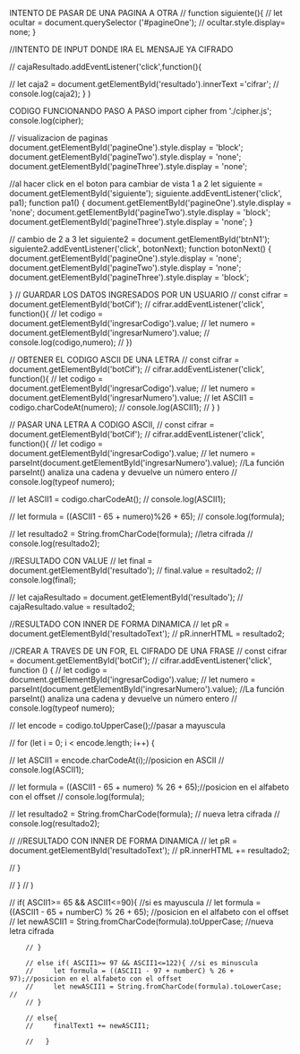 
INTENTO DE PASAR DE UNA PAGINA A OTRA
//  function siguiente(){
//      let ocultar = document.querySelector ('#pagineOne');
//      ocultar.style.display= none; }



 //INTENTO DE INPUT DONDE IRA EL MENSAJE YA CIFRADO
 
// cajaResultado.addEventListener('click',function(){

//   let caja2 = document.getElementById('resultado').innerText ='cifrar';
//   console.log(caja2); } )



CODIGO FUNCIONANDO PASO A PASO
import cipher from './cipher.js';
console.log(cipher);

// visualizacion de paginas
document.getElementById('pagineOne').style.display = 'block';
document.getElementById('pagineTwo').style.display = 'none';
document.getElementById('pagineThree').style.display = 'none';

//al hacer click en el boton para cambiar de vista 1 a 2
let siguiente = document.getElementById('siguiente');
siguiente.addEventListener('click', pa1);
function pa1() {
  document.getElementById('pagineOne').style.display = 'none';
  document.getElementById('pagineTwo').style.display = 'block';
  document.getElementById('pagineThree').style.display = 'none';
}

// cambio de 2 a 3
let siguiente2 = document.getElementById('btnN1');
siguiente2.addEventListener('click', botonNext);
function botonNext() {
  document.getElementById('pagineOne').style.display = 'none';
  document.getElementById('pagineTwo').style.display = 'none';
  document.getElementById('pagineThree').style.display = 'block';

}
// GUARDAR LOS DATOS INGRESADOS POR UN USUARIO
// const cifrar = document.getElementById('botCif');
// cifrar.addEventListener('click', function(){ 
//   let codigo = document.getElementById('ingresarCodigo').value;
//   let numero = document.getElementById('ingresarNumero').value;
//   console.log(codigo,numero);
// })


// OBTENER EL CODIGO ASCII DE UNA LETRA
// const cifrar = document.getElementById('botCif');
// cifrar.addEventListener('click', function(){ 
//   let codigo = document.getElementById('ingresarCodigo').value;
//   let numero = document.getElementById('ingresarNumero').value;
//   let ASCII1 = codigo.charCodeAt(numero);
//   console.log(ASCII1);
// } )


// PASAR UNA LETRA A CODIGO ASCII, 
//  const cifrar = document.getElementById('botCif');
//  cifrar.addEventListener('click', function(){ 
// let codigo = document.getElementById('ingresarCodigo').value;
// let numero = parseInt(document.getElementById('ingresarNumero').value); //La función parseInt() analiza una cadena y devuelve un número entero
//  console.log(typeof numero);

// let ASCII1 = codigo.charCodeAt();
// console.log(ASCII1);

// let formula = ((ASCII1 - 65 + numero)%26 + 65);
// console.log(formula);

// let resultado2 = String.fromCharCode(formula); //letra cifrada
// console.log(resultado2);


//RESULTADO CON VALUE
 //  let final = document.getElementById('resultado');
 // final.value = resultado2;
 // console.log(final);

 // let cajaResultado = document.getElementById('resultado');
 // cajaResultado.value = resultado2; 


//RESULTADO CON INNER DE FORMA DINAMICA
 // let pR = document.getElementById('resultadoText');
 // pR.innerHTML = resultado2;


//CREAR A TRAVES DE UN FOR, EL CIFRADO DE UNA FRASE
// const cifrar = document.getElementById('botCif');
// cifrar.addEventListener('click', function () {
//   let codigo = document.getElementById('ingresarCodigo').value;
//   let numero = parseInt(document.getElementById('ingresarNumero').value); //La función parseInt() analiza una cadena y devuelve un número entero
//   console.log(typeof numero);
 
//   let encode = codigo.toUpperCase();//pasar a mayuscula

//   for (let i = 0; i < encode.length; i++) {

//     let ASCII1 = encode.charCodeAt(i);//posicion en ASCII
//     console.log(ASCII1);

//     let formula = ((ASCII1 - 65 + numero) % 26 + 65);//posicion en el alfabeto con el offset
//     console.log(formula);

//     let resultado2 = String.fromCharCode(formula); // nueva letra cifrada
//     console.log(resultado2);

   
//     //RESULTADO CON INNER DE FORMA DINAMICA
//   let pR = document.getElementById('resultadoText');
//   pR.innerHTML += resultado2;

//   }

// }
// )
 


  // if( ASCII1>= 65 && ASCII1<=90){ //si es mayuscula
        //     let formula = ((ASCII1 - 65 + numberC) % 26 + 65); //posicion en el alfabeto con el offset          
        //     let newASCII1 = String.fromCharCode(formula).toUpperCase; //nueva letra cifrada
            
        // }

        // else if( ASCII1>= 97 && ASCII1<=122){ //si es minuscula
        //     let formula = ((ASCII1 - 97 + numberC) % 26 + 97);//posicion en el alfabeto con el offset
        //     let newASCII1 = String.fromCharCode(formula).toLowerCase; //
        // }
        
        // else{ 
        //     finalText1 += newASCII1;
            
        //   }